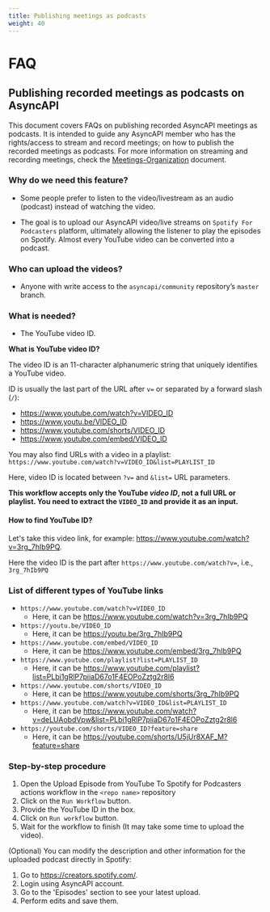```yaml
---
title: Publishing meetings as podcasts
weight: 40
---
```


# FAQ 

## Publishing recorded meetings as podcasts on AsyncAPI
This document covers FAQs on publishing recorded AsyncAPI meetings as podcasts. It is intended to guide any AsyncAPI member who has the rights/access to stream and record meetings; on how to publish the recorded meetings as podcasts. For more information on streaming and recording meetings, check the [Meetings-Organization](https://www.asyncapi.com/docs/community/060-meetings-and-communication/MEETINGS_ORGANIZATION) document.

### Why do we need this feature?

- Some people prefer to listen to the video/livestream as an audio (podcast) instead of watching the video.

- The goal is to upload our AsyncAPI video/live streams on `Spotify For Podcasters` platform, ultimately allowing the listener to play the episodes on Spotify. Almost every YouTube video can be converted into a podcast.


### Who can upload the videos?

- Anyone with write access to the `asyncapi/community` repository’s `master` branch.

### What is needed?

- The YouTube video ID.


<Remember>

**What is YouTube video ID?**

The video ID is an 11-character alphanumeric string that uniquely identifies a YouTube video.

ID is usually the last part of the URL after `v=` or separated by a forward slash (`/`):

- https://www.youtube.com/watch?v=VIDEO_ID
- https://www.youtu.be/VIDEO_ID
- https://www.youtube.com/shorts/VIDEO_ID
- https://www.youtube.com/embed/VIDEO_ID

You may also find URLs with a video in a playlist: `https://www.youtube.com/watch?v=VIDEO_ID&list=PLAYLIST_ID`

Here, video ID is located between `?v=` and `&list=` URL parameters.

**This workflow accepts only the YouTube *video ID*, not a full URL or playlist. You need to extract the `VIDEO_ID` and provide it as an input.**
</Remember>

#### How to find YouTube ID?

Let's take this video link, for example: <https://www.youtube.com/watch?v=3rg_7hIb9PQ>.

Here the video ID is the part after `https://www.youtube.com/watch?v=`, i.e., `3rg_7hIb9PQ`


### List of different types of YouTube links

- `https://www.youtube.com/watch?v=VIDEO_ID`
  - Here, it can be <https://www.youtube.com/watch?v=3rg_7hIb9PQ>
- `https://youtu.be/VIDEO_ID`
  - Here, it can be <https://youtu.be/3rg_7hIb9PQ>
- `https://www.youtube.com/embed/VIDEO_ID`
  - Here, it can be <https://www.youtube.com/embed/3rg_7hIb9PQ>
- `https://www.youtube.com/playlist?list=PLAYLIST_ID`
  - Here, it can be <https://www.youtube.com/playlist?list=PLbi1gRlP7piiaD67o1F4EOPoZztg2r8l6>
- `https://www.youtube.com/shorts/VIDEO_ID`
  - Here, it can be <https://www.youtube.com/shorts/3rg_7hIb9PQ>
- `https://www.youtube.com/watch?v=VIDEO_ID&list=PLAYLIST_ID`
  - Here, it can be <https://www.youtube.com/watch?v=deLUAobdVpw&list=PLbi1gRlP7piiaD67o1F4EOPoZztg2r8l6>
- `https://youtube.com/shorts/VIDEO_ID?feature=share`
  - Here, it can be <https://youtube.com/shorts/U5jUr8XAF_M?feature=share>


### Step-by-step procedure

1. Open the Upload Episode from YouTube To Spotify for Podcasters actions workflow in the `<repo name>` repository
2. Click on the `Run Workflow` button.
3. Provide the YouTube ID in the box.
4. Click on `Run workflow` button. 
5. Wait for the workflow to finish (It may take some time to upload the video).

(Optional) You can modify the description and other information for the uploaded podcast directly in Spotify:
1. Go to https://creators.spotify.com/.
2. Login using AsyncAPI account.
3. Go to the 'Episodes' section to see your latest upload.
4. Perform edits and save them.
